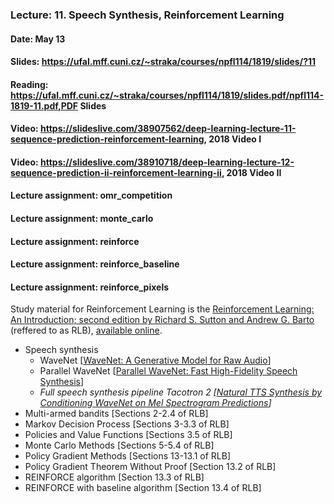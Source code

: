 ### Lecture: 11. Speech Synthesis, Reinforcement Learning
#### Date: May 13
#### Slides: https://ufal.mff.cuni.cz/~straka/courses/npfl114/1819/slides/?11
#### Reading: https://ufal.mff.cuni.cz/~straka/courses/npfl114/1819/slides.pdf/npfl114-1819-11.pdf,PDF Slides
#### Video: https://slideslive.com/38907562/deep-learning-lecture-11-sequence-prediction-reinforcement-learning, 2018 Video I
#### Video: https://slideslive.com/38910718/deep-learning-lecture-12-sequence-prediction-ii-reinforcement-learning-ii, 2018 Video II
#### Lecture assignment: omr_competition
#### Lecture assignment: monte_carlo
#### Lecture assignment: reinforce
#### Lecture assignment: reinforce_baseline
#### Lecture assignment: reinforce_pixels

Study material for Reinforcement Learning is the [Reinforcement Learning: An Introduction; second edition
by Richard S. Sutton and Andrew G. Barto](http://incompleteideas.net/book/the-book-2nd.html)
(reffered to as RLB), [available online](https://drive.google.com/open?id=1opPSz5AZ_kVa1uWOdOiveNiBFiEOHjkG).

- Speech synthesis
  - WaveNet [[WaveNet: A Generative Model for Raw Audio](https://arxiv.org/abs/1609.03499)]
  - Parallel WaveNet [[Parallel WaveNet: Fast High-Fidelity Speech Synthesis](https://arxiv.org/abs/1711.10433)]
  - _Full speech synthesis pipeline Tacotron 2 [[Natural TTS Synthesis by Conditioning WaveNet on Mel Spectrogram Predictions](https://arxiv.org/abs/1712.05884)]_
- Multi-armed bandits [Sections 2-2.4 of RLB]
- Markov Decision Process [Sections 3-3.3 of RLB]
- Policies and Value Functions [Sections 3.5 of RLB]
- Monte Carlo Methods [Sections 5-5.4 of RLB]
- Policy Gradient Methods [Sections 13-13.1 of RLB]
- Policy Gradient Theorem Without Proof [Section 13.2 of RLB]
- REINFORCE algorithm [Section 13.3 of RLB]
- REINFORCE with baseline algorithm [Section 13.4 of RLB]
